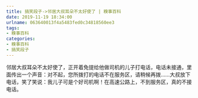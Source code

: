 ```yaml
---
title: 搞笑段子->邻居大叔耳朵不太好使了 | 糗事百科
date: 2019-11-19 18:34:00
urlname: 063640013f4a5483fed0c34818560ee3
tags: 
- 糗事百科
categories:
- 糗事百科
- 搞笑段子
---
```

邻居大叔耳朵不太好使了，正开着免提给他做司机的儿子打电话，电话未接通，里面传出一个声音：对不起，您所拨打的电话不在服务区，请稍候再拨……大叔放下电话，笑了笑说：我儿子可是个好司机啊！在高速公路上，不到服务区，真的不接电话。


